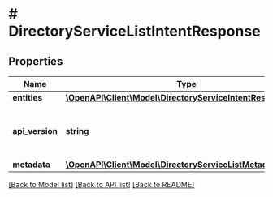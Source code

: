 # # DirectoryServiceListIntentResponse

## Properties

Name | Type | Description | Notes
------------ | ------------- | ------------- | -------------
**entities** | [**\OpenAPI\Client\Model\DirectoryServiceIntentResource[]**](DirectoryServiceIntentResource.md) |  | [optional]
**api_version** | **string** | API Version of the Nutanix v3 API framework. | [default to '3.1.0']
**metadata** | [**\OpenAPI\Client\Model\DirectoryServiceListMetadataOutput**](DirectoryServiceListMetadataOutput.md) |  |

[[Back to Model list]](../../README.md#models) [[Back to API list]](../../README.md#endpoints) [[Back to README]](../../README.md)
